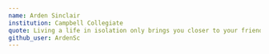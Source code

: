 ```yaml
---
name: Arden Sinclair
institution: Campbell Collegiate
quote: Living a life in isolation only brings you closer to your friends
github_user: ArdenSc
---
```


